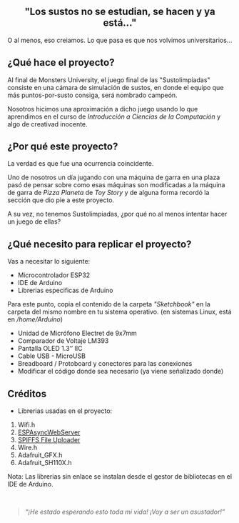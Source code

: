 <h2 align='center'>
  "Los sustos no se estudian, se hacen y ya está..."
</h2>

O al menos, eso creiamos. Lo que pasa es que nos volvimos universitarios...

## ¿Qué hace el proyecto?

Al final de Monsters University, el juego final de las
"Sustolimpiadas" consiste en una cámara de simulación 
de sustos, en donde el equipo que más puntos-por-susto
consiga, será nombrado campeón. 

Nosotros hicimos una aproximación a dicho juego usando 
lo que aprendimos en el curso de _Introducción a Ciencias de
la Computación_ y algo de creativad inocente.

## ¿Por qué este proyecto?

La verdad es que fue una ocurrencia coincidente. 

Uno de nosotros un día jugando con una máquina de garra en una plaza pasó de pensar sobre como esas máquinas son modificadas
a la máquina de garra de _Pizza Planeta_ de _Toy Story_ y de alguna forma recordó la sección que dio pie a este proyecto.  

A su vez, no tenemos Sustolimpiadas, ¿por qué no al menos intentar hacer un juego de ellas?


## ¿Qué necesito para replicar el proyecto?

Vas a necesitar lo siguiente: 

- Microcontrolador ESP32 
- IDE de Arduino
- Librerias especificas de Arduino 

Para este punto, copia el contenido de la carpeta _"Sketchbook"_
en la carpeta del mismo nombre en tu sistema operativo. (en sistemas Linux, está en _/home/Arduino_)

- Unidad de Micrófono Electret de 9x7mm
- Comparador de Voltaje LM393
- Pantalla OLED 1.3’’ IIC
- Cable USB - MicroUSB
- Breadboard / Protoboard y conectores para las conexiones 
- Modificar el código donde sea necesario (ya viene señalizado donde) 


## Créditos

- Librerias usadas en el proyecto: 

1. Wifi.h
2. [ESPAsyncWebServer](https://github.com/me-no-dev/ESPAsyncWebServer)
3. [SPIFFS File Uploader](https://github.com/me-no-dev/arduino-esp32fs-plugin)
4. Wire.h
5. Adafruit_GFX.h
6. Adafruit_SH110X.h

Nota: Las librerias sin enlace se instalan desde el gestor de bibliotecas en el IDE de Arduino. 

<br>

> _“¡He estado esperando esto toda mi vida! ¡Voy a ser un asustador!”_
